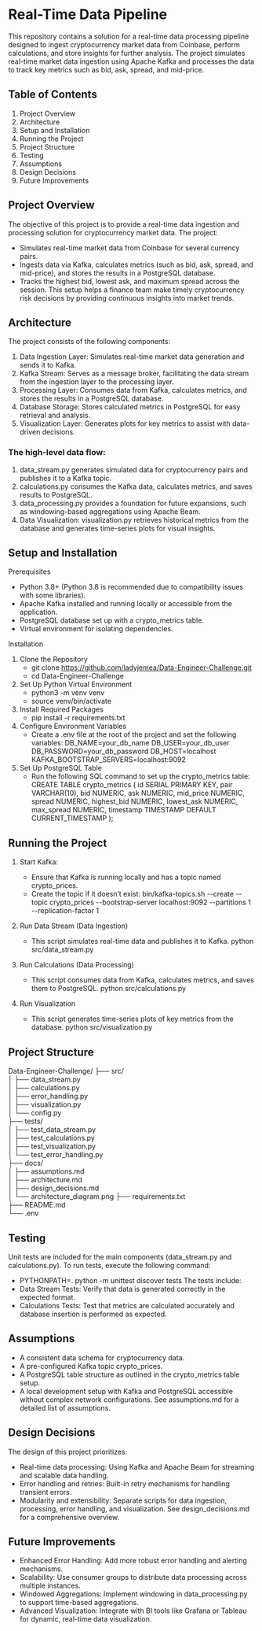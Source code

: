 # Real-Time Data Pipeline
This repository contains a solution for a real-time data processing pipeline designed to ingest cryptocurrency market data from Coinbase, perform calculations, and store insights for further analysis. The project simulates real-time market data ingestion using Apache Kafka and processes the data to track key metrics such as bid, ask, spread, and mid-price.

## Table of Contents
1) Project Overview
2) Architecture
3) Setup and Installation
4) Running the Project
5) Project Structure
6) Testing
7) Assumptions
8) Design Decisions
9) Future Improvements

## Project Overview
The objective of this project is to provide a real-time data ingestion and processing solution for cryptocurrency market data. The project:
- Simulates real-time market data from Coinbase for several currency pairs.
- Ingests data via Kafka, calculates metrics (such as bid, ask, spread, and mid-price), and stores the results in a PostgreSQL database.
- Tracks the highest bid, lowest ask, and maximum spread across the session.
This setup helps a finance team make timely cryptocurrency risk decisions by providing continuous insights into market trends.

## Architecture
The project consists of the following components:
1) Data Ingestion Layer: Simulates real-time market data generation and sends it to Kafka.
2) Kafka Stream: Serves as a message broker, facilitating the data stream from the ingestion layer to the processing layer.
3) Processing Layer: Consumes data from Kafka, calculates metrics, and stores the results in a PostgreSQL database.
4) Database Storage: Stores calculated metrics in PostgreSQL for easy retrieval and analysis.
5) Visualization Layer: Generates plots for key metrics to assist with data-driven decisions.

### The high-level data flow:
1) data_stream.py generates simulated data for cryptocurrency pairs and publishes it to a Kafka topic.
2) calculations.py consumes the Kafka data, calculates metrics, and saves results to PostgreSQL.
3) data_processing.py provides a foundation for future expansions, such as windowing-based aggregations using Apache Beam.
4) Data Visualization: visualization.py retrieves historical metrics from the database and generates time-series plots for visual insights.

## Setup and Installation
Prerequisites
- Python 3.8+ (Python 3.8 is recommended due to compatibility issues with some libraries).
- Apache Kafka installed and running locally or accessible from the application.
- PostgreSQL database set up with a crypto_metrics table.
- Virtual environment for isolating dependencies.

Installation
1) Clone the Repository
    - git clone https://github.com/ladyjemea/Data-Engineer-Challenge.git
    - cd Data-Engineer-Challenge
2) Set Up Python Virtual Environment
    - python3 -m venv venv
    - source venv/bin/activate
3) Install Required Packages
    - pip install -r requirements.txt
4) Configure Environment Variables
    - Create a .env file at the root of the project and set the following variables:
    DB_NAME=your_db_name
    DB_USER=your_db_user
    DB_PASSWORD=your_db_password
    DB_HOST=localhost
    KAFKA_BOOTSTRAP_SERVERS=localhost:9092
5) Set Up PostgreSQL Table
    - Run the following SQL command to set up the crypto_metrics table:
    CREATE TABLE crypto_metrics (
        id SERIAL PRIMARY KEY,
        pair VARCHAR(10),
        bid NUMERIC,
        ask NUMERIC,
        mid_price NUMERIC,
        spread NUMERIC,
        highest_bid NUMERIC,
        lowest_ask NUMERIC,
        max_spread NUMERIC,
        timestamp TIMESTAMP DEFAULT CURRENT_TIMESTAMP
    );

## Running the Project
1) Start Kafka:
    - Ensure that Kafka is running locally and has a topic named crypto_prices.
    - Create the topic if it doesn’t exist:
    bin/kafka-topics.sh --create --topic crypto_prices --bootstrap-server localhost:9092 --partitions 1 --replication-factor 1

2) Run Data Stream (Data Ingestion)
    - This script simulates real-time data and publishes it to Kafka.
    python src/data_stream.py

3) Run Calculations (Data Processing)
    - This script consumes data from Kafka, calculates metrics, and saves them to PostgreSQL.
    python src/calculations.py

4) Run Visualization
    - This script generates time-series plots of key metrics from the database.
    python src/visualization.py


## Project Structure
Data-Engineer-Challenge/
├── src/                        
│   ├── data_stream.py         
│   ├── calculations.py         
│   ├── error_handling.py       
│   ├── visualization.py        
│   └── config.py               
├── tests/                      
│   ├── test_data_stream.py     
│   ├── test_calculations.py    
│   ├── test_visualization.py   
│   └── test_error_handling.py  
├── docs/                       
│   ├── assumptions.md          
│   ├── architecture.md         
│   ├── design_decisions.md     
│   └── architecture_diagram.png 
├── requirements.txt            
├── README.md                   
└── .env                        


## Testing
Unit tests are included for the main components (data_stream.py and calculations.py). To run tests, execute the following command:
   - PYTHONPATH=. python -m unittest discover tests
The tests include:
- Data Stream Tests: Verify that data is generated correctly in the expected format.
- Calculations Tests: Test that metrics are calculated accurately and database insertion is performed as expected.

## Assumptions
- A consistent data schema for cryptocurrency data.
- A pre-configured Kafka topic crypto_prices.
- A PostgreSQL table structure as outlined in the crypto_metrics table setup.
- A local development setup with Kafka and PostgreSQL accessible without complex network configurations.
See assumptions.md for a detailed list of assumptions.

## Design Decisions
The design of this project prioritizes:
- Real-time data processing: Using Kafka and Apache Beam for streaming and scalable data handling.
- Error handling and retries: Built-in retry mechanisms for handling transient errors.
- Modularity and extensibility: Separate scripts for data ingestion, processing, error handling, and visualization.
See design_decisions.md for a comprehensive overview.

## Future Improvements
- Enhanced Error Handling: Add more robust error handling and alerting mechanisms.
- Scalability: Use consumer groups to distribute data processing across multiple instances.
- Windowed Aggregations: Implement windowing in data_processing.py to support time-based aggregations.
- Advanced Visualization: Integrate with BI tools like Grafana or Tableau for dynamic, real-time data visualization.